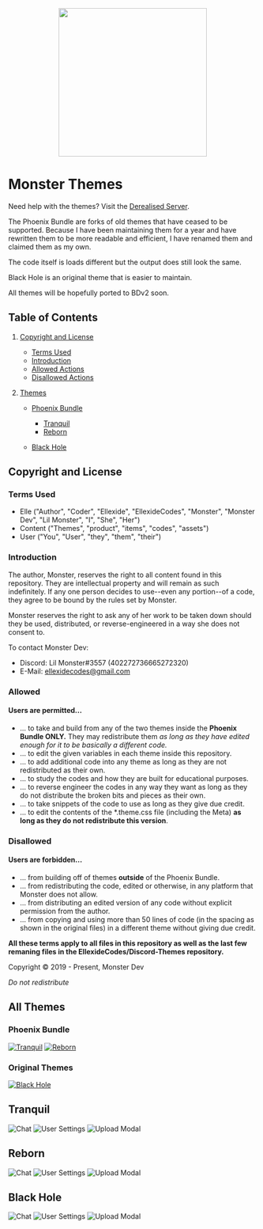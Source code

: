 <center><img src="https://i.imgur.com/42ph8wh.png" height=300></center>

# Monster Themes
Need help with the themes? Visit the [Derealised Server](https://discord.gg/AGmsMpH).

The Phoenix Bundle are forks of old themes that have ceased to be supported. Because I have been maintaining them for a year and have rewritten them to be more readable and efficient, I have renamed them and claimed them as my own.

The code itself is loads different but the output does still look the same.

Black Hole is an original theme that is easier to maintain.

All themes will be hopefully ported to BDv2 soon.

## Table of Contents
1. [Copyright and License](#copyright-and-license)
   
    + [Terms Used](#terms-used)
    + [Introduction](#introduction)
    + [Allowed Actions](#allowed)
    + [Disallowed Actions](#disallowed)

2. [Themes](#all-themes)

    + [Phoenix Bundle](#phoenix-bundle)
  
        + [Tranquil](#tranquil)
        + [Reborn](#reborn)

    + [Black Hole](#black-hole)

## Copyright and License
### Terms Used
- Elle ("Author", "Coder", "Ellexide", "EllexideCodes", "Monster", "Monster Dev", "Lil Monster", "I", "She", "Her")
- Content ("Themes", "product", "items", "codes", "assets")
- User ("You", "User", "they", "them", "their")

### Introduction
The author, Monster, reserves the right to all content found in this repository. They are intellectual property and will remain as such indefinitely. If any one person decides to use--even any portion--of a code, they agree to be bound by the rules set by Monster.

Monster reserves the right to ask any of her work to be taken down should they be used, distributed, or reverse-engineered in a way she does not consent to.

To contact Monster Dev:

+ Discord: Lil Monster#3557 (402272736665272320)
+ E-Mail: ellexidecodes@gmail.com

### Allowed
#### Users are permitted...
- ... to take and build from any of the two themes inside the **Phoenix Bundle ONLY.** They may redistribute them *as long as they have edited enough for it to be basically a different code.*
- ... to edit the given variables in each theme inside this repository.
- ... to add additional code into any theme as long as they are not redistributed as their own.
- ... to study the codes and how they are built for educational purposes.
- ... to reverse engineer the codes in any way they want as long as they do not distribute the broken bits and pieces as their own.
- ... to take snippets of the code to use as long as they give due credit.
- ... to edit the contents of the *.theme.css file (including the Meta) **as long as they do not redistribute this version**.

### Disallowed
#### Users are forbidden...
- ... from building off of themes **outside** of the Phoenix Bundle.
- ... from redistributing the code, edited or otherwise, in any platform that Monster does not allow.
- ... from distributing an edited version of any code without explicit permission from the author.
- ... from copying and using more than 50 lines of code (in the spacing as shown in the original files) in a different theme without giving due credit.

**All these terms apply to all files in this repository as well as the last few remaning files in the EllexideCodes/Discord-Themes repository.**

Copyright © 2019 - Present, Monster Dev

*Do not redistribute*


## All Themes
### Phoenix Bundle
[![Tranquil](https://i.imgur.com/ipOmRMV.jpg)](#tranquil)
[![Reborn](https://i.imgur.com/FRZxEig.png)](#reborn)

### Original Themes
[![Black Hole](https://i.imgur.com/UgUXLan.jpg)](#black-hole)

## Tranquil
![Chat](https://i.imgur.com/4EvvDc8.png)
![User Settings](https://i.imgur.com/b0l0uir.png)
![Upload Modal](https://i.imgur.com/O8gNXd9.png)

## Reborn
![Chat](https://i.imgur.com/09CcRBF.jpg)
![User Settings](https://i.imgur.com/sVBauqL.jpg)
![Upload Modal](https://i.imgur.com/cEQaiew.png)

## Black Hole
![Chat](https://i.imgur.com/sLnMnBp.png)
![User Settings](https://i.imgur.com/s41A0Ux.png)
![Upload Modal](https://i.imgur.com/L8JamP6.png)
